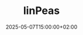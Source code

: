 ---
title: "linPeas"
date: 2025-05-07T15:00:00+02:00
draft: false
tags: ["Outils", "Pentester"]
categories: ["Outils"]
summary: "linPeas"
showToc: true
tocOpen: true
---
